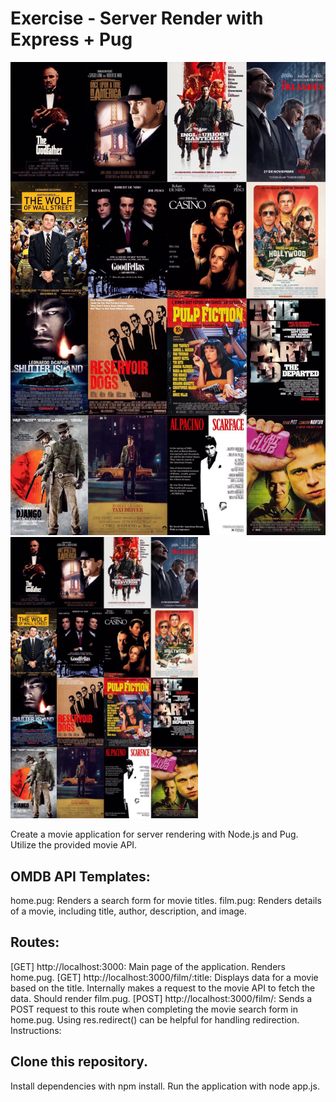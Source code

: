 # Exercise - Server Render with Express + Pug

![Movie Poster](https://github.com/alicia3194/Server_Render_Express_Pug/blob/main/image/films.jpeg)
<img src="https://github.com/alicia3194/Server_Render_Express_Pug/blob/main/image/films.jpeg" alt="Movie Poster" width="300"/>


Create a movie application for server rendering with Node.js and Pug. Utilize the provided movie API.

## OMDB API Templates:

home.pug: Renders a search form for movie titles.
film.pug: Renders details of a movie, including title, author, description, and image.

## Routes:

[GET] http://localhost:3000: Main page of the application. Renders home.pug.
[GET] http://localhost:3000/film/:title: Displays data for a movie based on the title. Internally makes a request to the movie API to fetch the data. Should render film.pug.
[POST] http://localhost:3000/film/: Sends a POST request to this route when completing the movie search form in home.pug. Using res.redirect() can be helpful for handling redirection.
Instructions:

## Clone this repository.
Install dependencies with npm install.
Run the application with node app.js.
